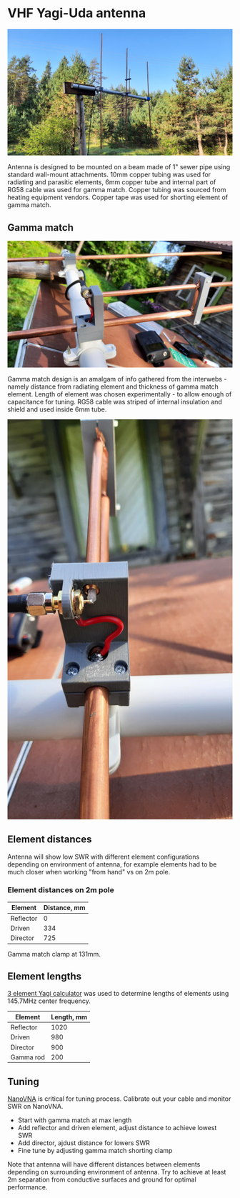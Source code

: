 # VHF Yagi-Uda antenna

![](pics/20230928_092604.jpg)

Antenna is designed to be mounted on a beam made of 1" sewer pipe using standard wall-mount attachments. 10mm copper tubing was used for radiating and parasitic elements, 6mm copper tube and internal part of RG58 cable was used for gamma match. Copper tubing was sourced from heating equipment vendors. Copper tape was used for shorting element of gamma match.

## Gamma match

![](pics/20230929_140245.jpg)

Gamma match design is an amalgam of info gathered from the interwebs - namely distance from radiating element and thickness of gamma match element. Length of element was chosen experimentally - to allow enough of capacitance for tuning. RG58 cable was striped of internal insulation and shield and used inside 6mm tube.

![](pics/20230929_140311.jpg)


## Element distances

Antenna will show low SWR with different element configurations depending on environment of antenna, for example elements had to be much closer when working "from hand" vs on 2m pole.

### Element distances on 2m pole

| Element   | Distance, mm |
|-----------|--------------|
| Reflector | 0            |
| Driven    | 334          |
| Director  | 725          |

Gamma match clamp at 131mm.

## Element lengths

[3 element Yagi calculator](https://www.rfwireless-world.com/calculators/3-element-Yagi-Antenna-Calculator.html) was used to determine lengths of elements using 145.7MHz center frequency. 

| Element   | Length, mm   |
|-----------|--------------|
| Reflector | 1020         |
| Driven    | 980          |
| Director  | 900          |
| Gamma rod | 200          |

## Tuning

[NanoVNA](https://nanovna.com) is critical for tuning process. Calibrate out your cable and monitor SWR on NanoVNA.

* Start with gamma match at max length
* Add reflector and driven element, adjust distance to achieve lowest SWR
* Add director, ajdust distance for lowers SWR
* Fine tune by adjusting gamma match shorting clamp

Note that antenna will have different distances between elements depending on surrounding environment of antenna. Try to achieve at least 2m separation from conductive surfaces and ground for optimal performance.